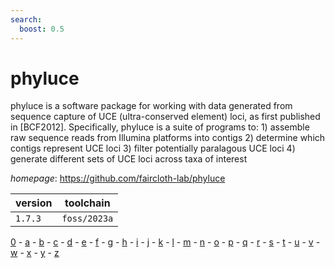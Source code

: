 ```yaml
---
search:
  boost: 0.5
---
```

# phyluce

phyluce is a software package for working with data generated from sequence capture of UCE  (ultra-conserved element) loci, as first published in [BCF2012]. Specifically, phyluce is a suite of programs to: 1) assemble raw sequence reads from Illumina platforms into contigs 2) determine which contigs represent UCE loci 3) filter potentially paralagous UCE loci 4) generate different sets of UCE loci across taxa of interest

*homepage*: <https://github.com/faircloth-lab/phyluce>

version | toolchain
--------|----------
``1.7.3`` | ``foss/2023a``

[0](../0/index.md) - [a](../a/index.md) - [b](../b/index.md) - [c](../c/index.md) - [d](../d/index.md) - [e](../e/index.md) - [f](../f/index.md) - [g](../g/index.md) - [h](../h/index.md) - [i](../i/index.md) - [j](../j/index.md) - [k](../k/index.md) - [l](../l/index.md) - [m](../m/index.md) - [n](../n/index.md) - [o](../o/index.md) - [p](../p/index.md) - [q](../q/index.md) - [r](../r/index.md) - [s](../s/index.md) - [t](../t/index.md) - [u](../u/index.md) - [v](../v/index.md) - [w](../w/index.md) - [x](../x/index.md) - [y](../y/index.md) - [z](../z/index.md)

